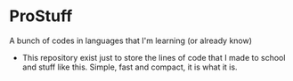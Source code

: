 # ProStuff
A bunch of codes in languages that I'm learning (or already know)

- This repository exist just to store the lines of code that I made to school and stuff like this. Simple, fast and compact, it is what it is.
